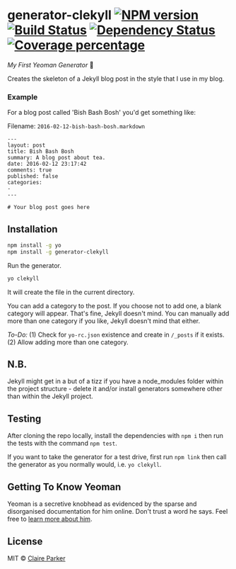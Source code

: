 # generator-clekyll [![NPM version][npm-image]][npm-url] [![Build Status][travis-image]][travis-url] [![Dependency Status][daviddm-image]][daviddm-url] [![Coverage percentage][coveralls-image]][coveralls-url]

_My First Yeoman Generator_ :rainbow:

Creates the skeleton of a Jekyll blog post in the style that I use in my blog.

### Example

For a blog post called 'Bish Bash Bosh' you'd get something like:

Filename: `2016-02-12-bish-bash-bosh.markdown`

```
---
layout: post
title: Bish Bash Bosh
summary: A blog post about tea.
date: 2016-02-12 23:17:42
comments: true
published: false
categories:
-
---

# Your blog post goes here
```

## Installation

```bash
npm install -g yo
npm install -g generator-clekyll
```

Run the generator.

```bash
yo clekyll
```

It will create the file in the current directory.

You can add a category to the post. If you choose not to add one, a blank category will appear. That's fine, Jekyll doesn't mind. You can manually add more than one category if you like, Jekyll doesn't mind that either.

*To-Do:* (1) Check for `yo-rc.json` existence and create in `/_posts` if it exists. (2) Allow adding more than one category.

## N.B.

Jekyll might get in a but of a tizz if you have a node_modules folder within the project structure - delete it and/or install generators somewhere other than within the Jekyll project.

## Testing

After cloning the repo locally, install the dependencies with `npm i` then run the tests with the command `npm test`.

If you want to take the generator for a test drive, first run `npm link` then call the generator as you normally would, i.e. `yo clekyll`.

## Getting To Know Yeoman

Yeoman is a secretive knobhead as evidenced by the sparse and disorganised documentation for him online. Don't trust a word he says. Feel free to [learn more about him](http://yeoman.io/).

## License

MIT © [Claire Parker]()


[npm-image]: https://badge.fury.io/js/generator-clekyll.svg
[npm-url]: https://npmjs.org/package/generator-clekyll
[travis-image]: https://travis-ci.org/claireparker/generator-clekyll.svg?branch=master
[travis-url]: https://travis-ci.org/claireparker/generator-clekyll
[daviddm-image]: https://david-dm.org/claireparker/generator-clekyll.svg?theme=shields.io
[daviddm-url]: https://david-dm.org/claireparker/generator-clekyll
[coveralls-image]: https://coveralls.io/repos/claireparker/generator-clekyll/badge.svg
[coveralls-url]: https://coveralls.io/r/claireparker/generator-clekyll
